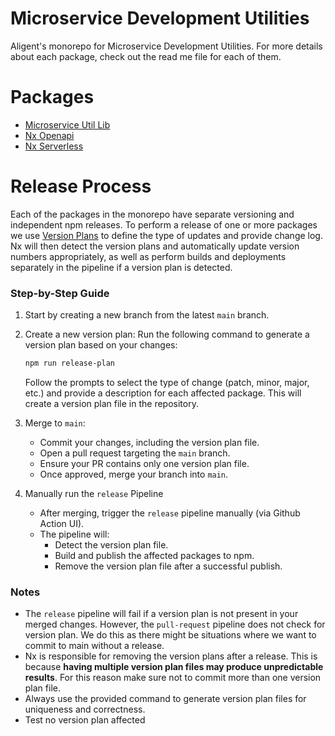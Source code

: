 # Microservice Development Utilities

Aligent's monorepo for Microservice Development Utilities. For more details about each package, check out the read me file for each of them.

# Packages

- [Microservice Util Lib](/packages/microservice-util-lib/README.md)
- [Nx Openapi](/packages/nx-openapi/README.md)
- [Nx Serverless](/packages/nx-serverless/README.md)

# Release Process

Each of the packages in the monorepo have separate versioning and independent npm releases. To perform a release of one or more packages we use [Version Plans](https://nx.dev/recipes/nx-release/file-based-versioning-version-plans) to define the type of updates and provide change log. Nx will then detect the version plans and automatically update version numbers appropriately, as well as perform builds and deployments separately in the pipeline if a version plan is detected.

### Step-by-Step Guide

1. Start by creating a new branch from the latest `main` branch.

2. Create a new version plan: Run the following command to generate a version plan based on your changes:

   ```bash
   npm run release-plan
   ```

   Follow the prompts to select the type of change (patch, minor, major, etc.) and provide a description for each affected package. This will create a version plan file in the repository.

3. Merge to `main`:

   - Commit your changes, including the version plan file.
   - Open a pull request targeting the `main` branch.
   - Ensure your PR contains only one version plan file.
   - Once approved, merge your branch into `main`.

4. Manually run the `release` Pipeline
   - After merging, trigger the `release` pipeline manually (via Github Action UI).
   - The pipeline will:
     - Detect the version plan file.
     - Build and publish the affected packages to npm.
     - Remove the version plan file after a successful publish.

### Notes

- The `release` pipeline will fail if a version plan is not present in your merged changes. However, the `pull-request` pipeline does not check for version plan. We do this as there might be situations where we want to commit to main without a release.
- Nx is responsible for removing the version plans after a release. This is because **having multiple version plan files may produce unpredictable results**. For this reason make sure not to commit more than one version plan file.
- Always use the provided command to generate version plan files for uniqueness and correctness.
- Test no version plan affected
